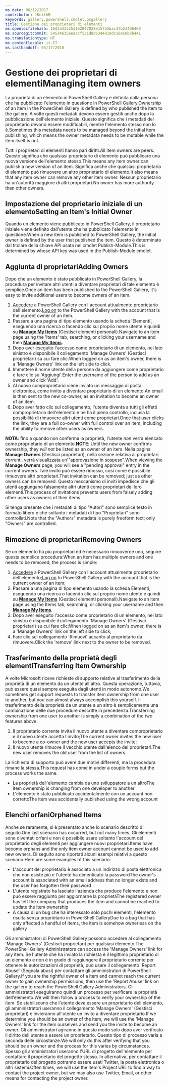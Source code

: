 ```yaml
---
ms.date: 06/12/2017
contributor: JKeithB
keywords: gallery,powershell,cmdlet,psgallery
title: Gestione dei proprietari di elementi
ms.openlocfilehash: 10d2a433253162847028e157b5bac47b23406469
ms.sourcegitcommit: 54534635eedacf531d8d6344019dc16a50b8b441
ms.translationtype: HT
ms.contentlocale: it-IT
ms.lasthandoff: 05/17/2018
---
```

# <a name="managing-item-owners"></a><span data-ttu-id="80886-103">Gestione dei proprietari di elementi</span><span class="sxs-lookup"><span data-stu-id="80886-103">Managing item owners</span></span>

<span data-ttu-id="80886-104">La proprietà di un elemento in PowerShell Gallery è definita dalla persona che ha pubblicato l'elemento in questione in PowerShell Gallery.</span><span class="sxs-lookup"><span data-stu-id="80886-104">Ownership of an item in the PowerShell Gallery is defined by who published the item to the gallery.</span></span>
<span data-ttu-id="80886-105">A volte questi metadati devono essere gestiti anche dopo la pubblicazione dell'elemento iniziale. Questo significa che i metadati del proprietario devono essere modificabili, mentre l'elemento stesso non lo è.</span><span class="sxs-lookup"><span data-stu-id="80886-105">Sometimes this metadata needs to be managed beyond the initial item publishing, which means the owner metadata needs to be mutable while the item itself is not.</span></span>

<span data-ttu-id="80886-106">Tutti i proprietari di elementi hanno pari diritti.</span><span class="sxs-lookup"><span data-stu-id="80886-106">All item owners are peers.</span></span>
<span data-ttu-id="80886-107">Questo significa che qualsiasi proprietario di elemento può pubblicare una nuova versione dell'elemento stesso.</span><span class="sxs-lookup"><span data-stu-id="80886-107">This means any item owner can publish a new version of an item.</span></span> <span data-ttu-id="80886-108">Significa anche che qualsiasi proprietario di elemento può rimuovere un altro proprietario di elemento.</span><span class="sxs-lookup"><span data-stu-id="80886-108">It also means that any item owner can remove any other item owner.</span></span>
<span data-ttu-id="80886-109">Nessun proprietario ha un'autorità maggiore di altri proprietari.</span><span class="sxs-lookup"><span data-stu-id="80886-109">No owner has more authority than other owners.</span></span>

## <a name="setting-an-items-initial-owner"></a><span data-ttu-id="80886-110">Impostazione del proprietario iniziale di un elemento</span><span class="sxs-lookup"><span data-stu-id="80886-110">Setting an Item's Initial Owner</span></span>

<span data-ttu-id="80886-111">Quando un elemento viene pubblicato in PowerShell Gallery, il proprietario iniziale viene definito dall'utente che ha pubblicato l'elemento in questione.</span><span class="sxs-lookup"><span data-stu-id="80886-111">When a new item is published to PowerShell Gallery, the initial owner is defined by the user that published the item.</span></span> <span data-ttu-id="80886-112">Questo è determinato dal titolare della chiave API usata nel cmdlet Publish-Module.</span><span class="sxs-lookup"><span data-stu-id="80886-112">This is determined by whose API key was used in the Publish-Module cmdlet.</span></span>

## <a name="adding-owners"></a><span data-ttu-id="80886-113">Aggiunta di proprietari</span><span class="sxs-lookup"><span data-stu-id="80886-113">Adding Owners</span></span>

<span data-ttu-id="80886-114">Dopo che un elemento è stato pubblicato in PowerShell Gallery, la procedura per invitare altri utenti a diventare proprietari di tale elemento è semplice.</span><span class="sxs-lookup"><span data-stu-id="80886-114">Once an item has been published to the PowerShell Gallery, it's easy to invite additional users to become owners of an item.</span></span>

1. <span data-ttu-id="80886-115">[Accedere](https://powershellgallery.com/users/account/LogOn) a PowerShell Gallery con l'account attualmente proprietario dell'elemento.</span><span class="sxs-lookup"><span data-stu-id="80886-115">[Log on](https://powershellgallery.com/users/account/LogOn) to the PowerShell Gallery with the account that is the current owner of an item.</span></span>
2. <span data-ttu-id="80886-116">Passare a una pagina di tipo elemento usando la scheda 'Elementi', eseguendo una ricerca o facendo clic sul proprio nome utente e quindi su [**Manage My Items**](https://www.powershellgallery.com/account/Packages) (Gestisci elementi personali).</span><span class="sxs-lookup"><span data-stu-id="80886-116">Navigate to an item page using the 'Items' tab, searching, or clicking your username and then [**Manage My Items**](https://www.powershellgallery.com/account/Packages).</span></span>
3. <span data-ttu-id="80886-117">Dopo aver eseguito l'accesso come proprietario di un elemento, nel lato sinistro è disponibile il collegamento 'Manage Owners' (Gestisci proprietari) su cui fare clic.</span><span class="sxs-lookup"><span data-stu-id="80886-117">When logged on as an item's owner, there is a 'Manage Owners' link on the left side to click.</span></span>
4. <span data-ttu-id="80886-118">Immettere il nome utente della persona da aggiungere come proprietario e fare clic su 'Aggiungi'.</span><span class="sxs-lookup"><span data-stu-id="80886-118">Enter the username of the person to add as an owner and click 'Add'.</span></span>
5. <span data-ttu-id="80886-119">Al nuovo comproprietario viene inviato un messaggio di posta elettronica, come invito a diventare proprietario di un elemento.</span><span class="sxs-lookup"><span data-stu-id="80886-119">An email is then sent to the new co-owner, as an invitation to become an owner of an item.</span></span>
6. <span data-ttu-id="80886-120">Dopo aver fatto clic sul collegamento, l'utente diventa a tutti gli effetti comproprietario dell'elemento e ne ha il pieno controllo, inclusa la possibilità di rimuovere altri utenti come proprietari.</span><span class="sxs-lookup"><span data-stu-id="80886-120">Once that user clicks the link, they are a full co-owner with full control over an item, including the ability to remove other users as owners.</span></span>

<span data-ttu-id="80886-121">**NOTA**: fino a quando non conferma la proprietà, l'utente *non* verrà elencato come proprietario di un elemento.</span><span class="sxs-lookup"><span data-stu-id="80886-121">**NOTE**: Until the new owner confirms ownership, they *will not* be listed as an owner of an item.</span></span>
<span data-ttu-id="80886-122">Nella pagina **Manage Owners** (Gestisci proprietari), nella sezione relativa ai proprietari correnti, verrà visualizzata un'"approvazione in sospeso".</span><span class="sxs-lookup"><span data-stu-id="80886-122">When viewing the **Manage Owners** page, you will see a "pending approval" entry in the current owners.</span></span>
<span data-ttu-id="80886-123">Tale invito può essere rimosso, così come è possibile rimuovere altri proprietari.</span><span class="sxs-lookup"><span data-stu-id="80886-123">That invitation can be removed; just as other owners can be removed.</span></span>
<span data-ttu-id="80886-124">Questo meccanismo di inviti impedisce che gli utenti aggiungano falsamente altri utenti come proprietari dei loro elementi.</span><span class="sxs-lookup"><span data-stu-id="80886-124">This process of invitations prevents users from falsely adding other users as owners of their items.</span></span>

<span data-ttu-id="80886-125">Si tenga presente che i metadati di tipo "Autori" sono semplice testo in formato libero e che soltanto i metadati di tipo "Proprietari" sono controllati.</span><span class="sxs-lookup"><span data-stu-id="80886-125">Note that the "Authors" metadata is purely freeform text; only "Owners" are controlled.</span></span>


## <a name="removing-owners"></a><span data-ttu-id="80886-126">Rimozione di proprietari</span><span class="sxs-lookup"><span data-stu-id="80886-126">Removing Owners</span></span>

<span data-ttu-id="80886-127">Se un elemento ha più proprietari ed è necessario rimuoverne uno, seguire questa semplice procedura:</span><span class="sxs-lookup"><span data-stu-id="80886-127">When an item has multiple owners and one needs to be removed, the process is simple:</span></span>

1. <span data-ttu-id="80886-128">[Accedere](https://powershellgallery.com/users/account/LogOn) a PowerShell Gallery con l'account attualmente proprietario dell'elemento;</span><span class="sxs-lookup"><span data-stu-id="80886-128">[Log on](https://powershellgallery.com/users/account/LogOn) to PowerShell Gallery with the account that is the current owner of an item;</span></span>
2. <span data-ttu-id="80886-129">Passare a una pagina di tipo elemento usando la scheda Elementi, eseguendo una ricerca o facendo clic sul proprio nome utente e quindi su [**Manage My Items**](https://www.powershellgallery.com/account/Packages) (Gestisci elementi personali).</span><span class="sxs-lookup"><span data-stu-id="80886-129">Navigate to an item page using the Items tab, searching, or clicking your username and then [**Manage My Items**](https://www.powershellgallery.com/account/Packages).</span></span>
3. <span data-ttu-id="80886-130">Dopo aver eseguito l'accesso come proprietario di un elemento, nel lato sinistro è disponibile il collegamento 'Manage Owners' (Gestisci proprietari) su cui fare clic;</span><span class="sxs-lookup"><span data-stu-id="80886-130">When logged on as an item's owner, there is a 'Manage Owners' link on the left side to click;</span></span>
4. <span data-ttu-id="80886-131">Fare clic sul collegamento 'Rimuovi' accanto al proprietario da rimuovere.</span><span class="sxs-lookup"><span data-stu-id="80886-131">Click the 'remove' link next to the owner to be removed.</span></span>



## <a name="transferring-item-ownership"></a><span data-ttu-id="80886-132">Trasferimento della proprietà degli elementi</span><span class="sxs-lookup"><span data-stu-id="80886-132">Transferring Item Ownership</span></span>

<span data-ttu-id="80886-133">A volte Microsoft riceve richieste di supporto relative al trasferimento della proprietà di un elemento da un utente all'altro. Questa operazione, tuttavia, può essere quasi sempre eseguita dagli utenti in modo autonomo.</span><span class="sxs-lookup"><span data-stu-id="80886-133">We sometimes get support requests to transfer item ownership from one user to another, but you can almost always accomplish this yourself.</span></span>
<span data-ttu-id="80886-134">Il trasferimento della proprietà da un utente a un altro è semplicemente una combinazione delle due procedure descritte in precedenza.</span><span class="sxs-lookup"><span data-stu-id="80886-134">Transferring ownership from one user to another is simply a combination of the two features above.</span></span>

1. <span data-ttu-id="80886-135">Il proprietario corrente invita il nuovo utente a diventare comproprietario e il nuovo utente accetta l'invito;</span><span class="sxs-lookup"><span data-stu-id="80886-135">The current owner invites the new user to become a co-owner and the new user accepts the invite;</span></span>
2. <span data-ttu-id="80886-136">Il nuovo utente rimuove il vecchio utente dall'elenco dei proprietari.</span><span class="sxs-lookup"><span data-stu-id="80886-136">The new user removes the old user from the list of owners.</span></span>

<span data-ttu-id="80886-137">La richiesta di supporto può avere due motivi differenti, ma la procedura rimane la stessa.</span><span class="sxs-lookup"><span data-stu-id="80886-137">This request has come in under a couple forms but the process works the same.</span></span>

- <span data-ttu-id="80886-138">La proprietà dell'elemento cambia da uno sviluppatore a un altro</span><span class="sxs-lookup"><span data-stu-id="80886-138">The item ownership is changing from one developer to another</span></span>
- <span data-ttu-id="80886-139">L'elemento è stato pubblicato accidentalmente con un account non corretto</span><span class="sxs-lookup"><span data-stu-id="80886-139">The item was accidentally published using the wrong account</span></span>


## <a name="orphaned-items"></a><span data-ttu-id="80886-140">Elenchi orfani</span><span class="sxs-lookup"><span data-stu-id="80886-140">Orphaned Items</span></span>

<span data-ttu-id="80886-141">Anche se raramente, si è presentato anche lo scenario descritto di seguito.</span><span class="sxs-lookup"><span data-stu-id="80886-141">One last scenario has occurred, but not many times.</span></span>
<span data-ttu-id="80886-142">Gli elementi sono diventati orfani e non è possibile usare soltanto l'account del proprietario degli elementi per aggiungere nuovi proprietari.</span><span class="sxs-lookup"><span data-stu-id="80886-142">Items have become orphans and the only item owner account cannot be used to add new owners.</span></span>
<span data-ttu-id="80886-143">Di seguito sono riportati alcuni esempi relativi a questo scenario:</span><span class="sxs-lookup"><span data-stu-id="80886-143">Here are some examples of this scenario:</span></span>

- <span data-ttu-id="80886-144">L'account del proprietario è associato a un indirizzo di posta elettronica che non esiste più e l'utente ha dimenticato la password</span><span class="sxs-lookup"><span data-stu-id="80886-144">The owner's account is associated with an email address that no longer exists and the user has forgotten their password</span></span>
- <span data-ttu-id="80886-145">L'utente registrato ha lasciato l'azienda che produce l'elemento e non può essere raggiunto per aggiornarne la proprietà</span><span class="sxs-lookup"><span data-stu-id="80886-145">The registered owner has left the company that produces the item and cannot be reached to update the item ownership</span></span>
- <span data-ttu-id="80886-146">A causa di un bug che ha interessato solo pochi elementi, l'elemento risulta senza proprietario in PowerShell Gallery</span><span class="sxs-lookup"><span data-stu-id="80886-146">Due to a bug that has only affected a handful of items, the item is somehow ownerless on the gallery</span></span>

<span data-ttu-id="80886-147">Gli amministratori di PowerShell Gallery possono accedere al collegamento 'Manage Owners' (Gestisci proprietari) per qualsiasi elemento.</span><span class="sxs-lookup"><span data-stu-id="80886-147">The PowerShell Gallery Administrators can access the 'Manage Owners' link for any item.</span></span>
<span data-ttu-id="80886-148">Se l'utente che ha inviato la richiesta è il legittimo proprietario di un elemento e non è in grado di raggiungere il proprietario corrente per ottenere le autorizzazioni di proprietà, può usare il collegamento 'Report Abuse' (Segnala abusi) per contattare gli amministratori di PowerShell Gallery.</span><span class="sxs-lookup"><span data-stu-id="80886-148">If you are the rightful owner of a item and cannot reach the current owner to gain ownership permissions, then use the 'Report Abuse' link on the gallery to reach the PowerShell Gallery Administrators.</span></span>
<span data-ttu-id="80886-149">Gli amministratori eseguiranno quindi un processo per verificare la proprietà dell'elemento.</span><span class="sxs-lookup"><span data-stu-id="80886-149">We will then follow a process to verify your ownership of the item.</span></span>
<span data-ttu-id="80886-150">Se stabiliscono che l'utente deve essere un proprietario dell'elemento, gli amministratori useranno il collegamento 'Manage Owners' (Gestisci proprietari) e invieranno all'utente un invito a diventare proprietario.</span><span class="sxs-lookup"><span data-stu-id="80886-150">If we determine you should be an owner of the item, we will use the 'Manage Owners' link for the item ourselves and send you the invite to become an owner.</span></span>
<span data-ttu-id="80886-151">Gli amministratori agiranno in questo modo solo dopo aver verificato il diritto dell'utente a essere un proprietario. Questo tipo di processo varia a seconda delle circostanze.</span><span class="sxs-lookup"><span data-stu-id="80886-151">We will only do this after verifying that you should be an owner and the process for this varies by circumstances.</span></span>
<span data-ttu-id="80886-152">Spesso gli amministratori useranno l'URL di progetto dell'elemento per contattare il proprietario del progetto stesso. In alternativa, per contattare il proprietario del progetto potranno essere usati Twitter, la posta elettronica o altri sistemi.</span><span class="sxs-lookup"><span data-stu-id="80886-152">Often times, we will use the item's Project URL to find a way to contact the project owner, but we may also use Twitter, Email, or other means for contacting the project owner.</span></span>